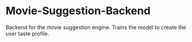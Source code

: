 # Movie-Suggestion-Backend
Backend for the movie suggestion engine. Trains the model to create the user taste profile.
